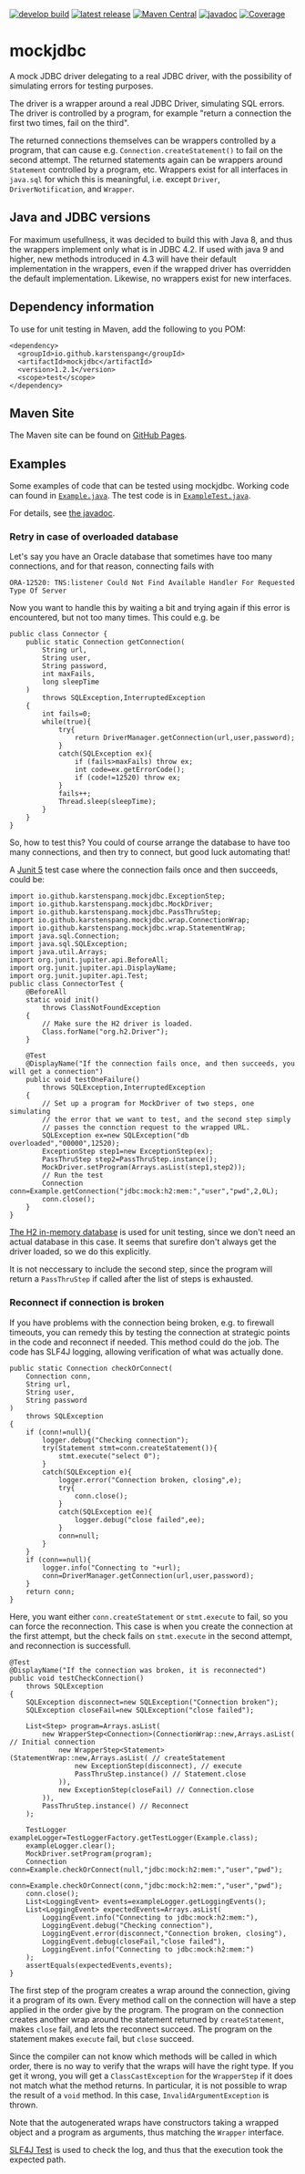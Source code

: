 [![develop build](https://github.com/karstenspang/mockjdbc/actions/workflows/maven.yml/badge.svg?branch=develop)](https://github.com/karstenspang/mockjdbc/actions/workflows/maven.yml?query=branch%3Adevelop)
[![latest release](https://img.shields.io/github/v/release/karstenspang/mockjdbc?sort=semver)](https://github.com/karstenspang/mockjdbc/releases)
[![Maven Central](https://maven-badges.herokuapp.com/maven-central/io.github.karstenspang/mockjdbc/badge.svg)](https://mvnrepository.com/artifact/io.github.karstenspang/mockjdbc)
[![javadoc](https://javadoc.io/badge2/io.github.karstenspang/mockjdbc/javadoc.svg)](https://javadoc.io/doc/io.github.karstenspang/mockjdbc)
[![Coverage](.github/badges/jacoco.svg)](https://karstenspang.github.io/mockjdbc/jacoco/index.html)

# mockjdbc
A mock JDBC driver delegating to a real JDBC driver, with the
possibility of simulating errors for testing purposes.

The driver is a wrapper around a real JDBC Driver, simulating SQL errors.
The driver is controlled by a program, for example
"return a connection the first two times, fail on the third".

The returned connections themselves can be wrappers controlled by
a program, that can cause e.g. `Connection.createStatement()`
to fail on the second attempt. The returned statements again
can be wrappers around `Statement` controlled by a program, etc.
Wrappers exist for all interfaces in `java.sql` for which this is
meaningful, i.e. except `Driver`, `DriverNotification`, and
`Wrapper`.

## Java and JDBC versions
For maximum usefullness,
it was decided to build this with Java 8, and thus the wrappers
implement only what is in JDBC 4.2. If used with java 9 and
higher, new methods introduced in 4.3 will have their default
implementation in the wrappers, even if the wrapped driver has
overridden the default implementation. Likewise, no wrappers exist
for new interfaces.

## Dependency information
To use for unit testing in Maven, add the following to you POM:
```
<dependency>
  <groupId>io.github.karstenspang</groupId>
  <artifactId>mockjdbc</artifactId>
  <version>1.2.1</version>
  <scope>test</scope>
</dependency>
```

## Maven Site
The Maven site can be found on [GitHub Pages](https://karstenspang.github.io/mockjdbc/index.html).

## Examples

Some examples of code that can be tested using mockjdbc. Working code can found in
[`Example.java`](https://github.com/karstenspang/mockjdbc/blob/develop/mockjdbc/src/test/java/io/github/karstenspang/mockjdbc/Example.java).
The test code is in 
[`ExampleTest.java`](https://github.com/karstenspang/mockjdbc/blob/develop/mockjdbc/src/test/java/io/github/karstenspang/mockjdbc/ExampleTest.java).

For details, see [the javadoc](https://javadoc.io/doc/io.github.karstenspang/mockjdbc).

### Retry in case of overloaded database
Let's say you have an Oracle database that sometimes have too many
connections, and for that reason, connecting fails with
```
ORA-12520: TNS:listener Could Not Find Available Handler For Requested Type Of Server
```
Now you want to handle this by waiting a bit and trying again if this error
is encountered, but not too many times. This could e.g. be
```
public class Connector {
    public static Connection getConnection(
        String url,
        String user,
        String password,
        int maxFails,
        long sleepTime
    )
        throws SQLException,InterruptedException
    {
        int fails=0;
        while(true){
            try{
                return DriverManager.getConnection(url,user,password);
            }
            catch(SQLException ex){
                if (fails>maxFails) throw ex;
                int code=ex.getErrorCode();
                if (code!=12520) throw ex;
            }
            fails++;
            Thread.sleep(sleepTime);
        }
    }
}
```
So, how to test this? You could of course arrange the database to have too
many connections, and then try to connect, but good luck automating that!

A [Junit 5](https://junit.org/junit5/) test case where the connection
fails once and then succeeds, could be:
```
import io.github.karstenspang.mockjdbc.ExceptionStep;
import io.github.karstenspang.mockjdbc.MockDriver;
import io.github.karstenspang.mockjdbc.PassThruStep;
import io.github.karstenspang.mockjdbc.wrap.ConnectionWrap;
import io.github.karstenspang.mockjdbc.wrap.StatementWrap;
import java.sql.Connection;
import java.sql.SQLException;
import java.util.Arrays;
import org.junit.jupiter.api.BeforeAll;
import org.junit.jupiter.api.DisplayName;
import org.junit.jupiter.api.Test;
public class ConnectorTest {
    @BeforeAll
    static void init()
        throws ClassNotFoundException
    {
        // Make sure the H2 driver is loaded.
        Class.forName("org.h2.Driver");
    }
    
    @Test
    @DisplayName("If the connection fails once, and then succeeds, you will get a connection")
    public void testOneFailure()
        throws SQLException,InterruptedException
    {
        // Set up a program for MockDriver of two steps, one simulating
        // the error that we want to test, and the second step simply
        // passes the connction request to the wrapped URL.
        SQLException ex=new SQLException("db overloaded","00000",12520);
        ExceptionStep step1=new ExceptionStep(ex);
        PassThruStep step2=PassThruStep.instance();
        MockDriver.setProgram(Arrays.asList(step1,step2));
        // Run the test
        Connection conn=Example.getConnection("jdbc:mock:h2:mem:","user","pwd",2,0L);
        conn.close();
    }
}
```
[The H2 in-memory database](https://www.h2database.com/)
is used for unit testing, since we don't need
an actual database in this case. It seems that surefire don't always get
the driver loaded, so we do this explicitly.

It is not neccessary to include the second step, since the program will
return a `PassThruStep` if called after the list of steps is exhausted.

### Reconnect if connection is broken

If you have problems with the connection being broken, e.g. to
firewall timeouts, you can remedy this by testing the connection
at strategic points in the code and reconnect if needed. This method
could do the job. The code has SLF4J logging, allowing verification of
what was actually done.
```
public static Connection checkOrConnect(
    Connection conn,
    String url,
    String user,
    String password
)
    throws SQLException
{
    if (conn!=null){
        logger.debug("Checking connection");
        try(Statement stmt=conn.createStatement()){
            stmt.execute("select 0");
        }
        catch(SQLException e){
            logger.error("Connection broken, closing",e);
            try{
                conn.close();
            }
            catch(SQLException ee){
                logger.debug("close failed",ee);
            }
            conn=null;
        }
    }
    if (conn==null){
        logger.info("Connecting to "+url);
        conn=DriverManager.getConnection(url,user,password);
    }
    return conn;
}
```
Here, you want either `conn.createStatement` or `stmt.execute` to fail, so you
can force the reconnection. This case is when you create the connection
at the first attempt, but the check fails on `stmt.execute`
in the second attempt, and reconnection is successfull.
```
@Test
@DisplayName("If the connection was broken, it is reconnected")
public void testCheckConnection()
    throws SQLException
{
    SQLException disconnect=new SQLException("Connection broken");
    SQLException closeFail=new SQLException("close failed");
    
    List<Step> program=Arrays.asList(
        new WrapperStep<Connection>(ConnectionWrap::new,Arrays.asList( // Initial connection
            new WrapperStep<Statement>(StatementWrap::new,Arrays.asList( // createStatement
                new ExceptionStep(disconnect), // execute
                PassThruStep.instance() // Statement.close
            )),
            new ExceptionStep(closeFail) // Connection.close
        )),
        PassThruStep.instance() // Reconnect
    );
    
    TestLogger exampleLogger=TestLoggerFactory.getTestLogger(Example.class);
    exampleLogger.clear();
    MockDriver.setProgram(program);
    Connection conn=Example.checkOrConnect(null,"jdbc:mock:h2:mem:","user","pwd");
    conn=Example.checkOrConnect(conn,"jdbc:mock:h2:mem:","user","pwd");
    conn.close();
    List<LoggingEvent> events=exampleLogger.getLoggingEvents();
    List<LoggingEvent> expectedEvents=Arrays.asList(
        LoggingEvent.info("Connecting to jdbc:mock:h2:mem:"),
        LoggingEvent.debug("Checking connection"),
        LoggingEvent.error(disconnect,"Connection broken, closing"),
        LoggingEvent.debug(closeFail,"close failed"),
        LoggingEvent.info("Connecting to jdbc:mock:h2:mem:")
    );
    assertEquals(expectedEvents,events);
}
```
The first step of the program creates a wrap around the connection, giving it
a program of its own. Every method call on the connection will have a step
applied in the order give by the program.
The program on the connection creates another wrap around the statement
returned by `createStatement`, makes `close` fail, and lets the reconnect succeed.
The program on the statement makes `execute` fail, but `close` succeed.

Since the compiler can not know which methods will be called in which
order, there is no way to verify that the wraps will have the right type.
If you get it wrong, you will get a `ClassCastException` for the 
`WrapperStep` if it does not match what the method returns. In particular,
it is not possible to wrap the result of a `void` method. In this case,
`InvalidArgumentException` is thrown.

Note that the autogenerated wraps have constructors
taking a wrapped object and a program as arguments, thus matching the
`Wrapper` interface.

[SLF4J Test](http://projects.lidalia.org.uk/slf4j-test/) is used to check
the log, and thus that the execution took the expected path.
